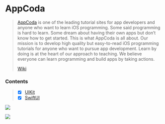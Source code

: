 # AppCoda
  >[AppCoda](https://www.appcoda.com/) is one of the leading tutorial sites for app developers and anyone who want to learn iOS programming. Some said programming is hard to learn. Some dream about having their own apps but don’t know how to get started. This is what AppCoda is all about. Our mission is to develop high quality but easy-to-read iOS programming tutorials for anyone who want to pursue app development. Learn by doing is at the heart of our approach to teaching. We believe everyone can learn programming and build apps by taking actions.
>
> [Wiki](https://github.com/mrgsdev/AppCoda/wiki)

### Contents  
>- [x] [UIKit](#1)
>- [x] [SwiftUI](#2) 

 


<a name="1"></a>
<a href="https://github.com/mrgsdev/AppCoda/tree/main/UIKit">
    <img src="https://github.com/mrgsdev/AppCoda/assets/157994617/9e3ab199-86e3-405c-85ac-34cdc7a3ad97"/>
</a>

<a name="2"></a>
<a href="https://github.com/mrgsdev/AppCoda/tree/main/SwiftUI">
    <img src="https://github.com/mrgsdev/AppCoda/assets/157994617/07df6dab-de6d-420c-85aa-db0523f0f87e"/>
</a>
